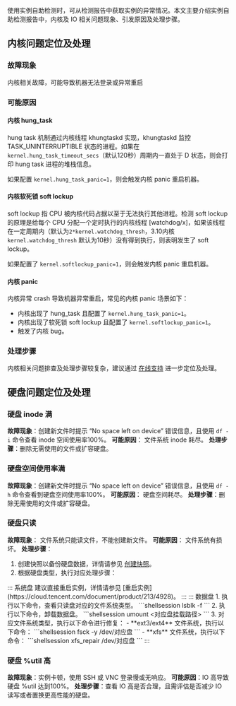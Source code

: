 使用实例自助检测时，可从检测报告中获取实例的异常情况。本文主要介绍实例自助检测报告中，内核及 IO 相关问题现象、引发原因及处理步骤。

## 内核问题定位及处理

### 故障现象
内核相关故障，可能导致机器无法登录或异常重启

### 可能原因
#### 内核 hung_task
hung task 机制通过内核线程 khungtaskd 实现，khungtaskd 监控 TASK_UNINTERRUPTIBLE 状态的进程。如果在 `kernel.hung_task_timeout_secs`（默认120秒）周期内一直处于 D 状态，则会打印 hung task 进程的堆栈信息。

如果配置 `kernel.hung_task_panic=1`，则会触发内核 panic 重启机器。



#### 内核软死锁 soft lockup
soft lockup 指 CPU 被内核代码占据以至于无法执行其他进程。检测 soft lockup 的原理是给每个 CPU 分配一个定时执行的内核线程 [watchdog/x]，如果该线程在一定周期内（默认为`2*kernel.watchdog_thresh`，3.10内核 `kernel.watchdog_thresh` 默认为10秒）没有得到执行，则表明发生了 soft lockup。

如果配置了 `kernel.softlockup_panic=1`，则会触发内核 panic 重启机器。


#### 内核 panic
内核异常 crash 导致机器异常重启，常见的内核 panic 场景如下：
- 内核出现了 hung_task 且配置了 `kernel.hung_task_panic=1`。
- 内核出现了软死锁 soft lockup 且配置了 `kernel.softlockup_panic=1`。
- 触发了内核 bug。

### 处理步骤
内核相关问题排查及处理步骤较复杂，建议通过 [在线支持](https://cloud.tencent.com/online-service?from=doc_213) 进一步定位及处理。


## 硬盘问题定位及处理

### 硬盘 inode 满
**故障现象**：创建新文件时提示 “No space left on device” 错误信息，且使用 `df -i` 命令查看 inode 空间使用率100%。
**可能原因**： 文件系统 inode 耗尽。
**处理步骤**：删除无需使用的文件或扩容硬盘。

### 硬盘空间使用率满
**故障现象**：创建新文件时提示 “No space left on device” 错误信息，且使用 `df -h` 命令查看到硬盘空间使用率100%。
**可能原因**： 硬盘空间耗尽。
**处理步骤**：删除无需使用的文件或扩容硬盘。

### 硬盘只读
**故障现象**： 文件系统只能读文件，不能创建新文件。
**可能原因**： 文件系统有损坏。
**处理步骤**：
1. 创建快照以备份硬盘数据，详情请参见 [创建快照](https://cloud.tencent.com/document/product/362/5755)。
2. 根据硬盘类型，执行对应处理步骤：
<dx-tabs>
::: 系统盘
建议直接重启实例，详情请参见 [重启实例](https://cloud.tencent.com/document/product/213/4928)。
::: 
::: 数据盘
1. 执行以下命令，查看只读盘对应的文件系统类型。
```shellsession
lsblk -f
``` 
2. 执行以下命令，卸载数据盘。
```shellsession
umount <对应盘挂载路径>
```
3. 对应文件系统类型，执行以下命令进行修复：
 - **ext3/ext4** 文件系统，执行以下命令：
```shellsession
fsck -y /dev/对应盘
```
 - **xfs** 文件系统，执行以下命令：
```shellsession
xfs_repair /dev/对应盘
```
:::
</dx-tabs>

### 硬盘 %util 高
**故障现象**：实例卡顿，使用 SSH 或 VNC 登录慢或无响应。
**可能原因**：IO 高导致硬盘 %util 达到100%。
**处理步骤**：查看 IO 高是否合理，且需评估是否减少 IO 读写或者置换更高性能的硬盘。




